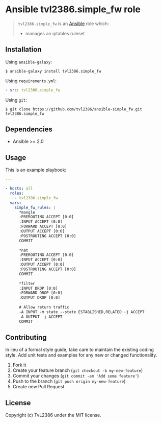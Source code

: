 # Ansible tvl2386.simple_fw role

> `tvl2386.simple_fw` is an [Ansible](http://www.ansible.com) role which:
>
> * manages an iptables ruleset

## Installation

Using `ansible-galaxy`:

```shell
$ ansible-galaxy install tvl2386.simple_fw
```

Using `requirements.yml`:

```yaml
- src: tvl2386.simple_fw
```

Using `git`:

```shell
$ git clone https://github.com/tvl2386/ansible-simple_fw.git tvl2386.simple_fw
```

## Dependencies

* Ansible >= 2.0

## Usage

This is an example playbook:

```yaml
---

- hosts: all
  roles:
    - tvl2386.simple_fw
  vars:
    simple_fw_rules: |
      *mangle
      :PREROUTING ACCEPT [0:0]
      :INPUT ACCEPT [0:0]
      :FORWARD ACCEPT [0:0]
      :OUTPUT ACCEPT [0:0]
      :POSTROUTING ACCEPT [0:0]
      COMMIT
    
      *nat
      :PREROUTING ACCEPT [0:0]
      :INPUT ACCEPT [0:0]
      :OUTPUT ACCEPT [0:0]
      :POSTROUTING ACCEPT [0:0]
      COMMIT
    
      *filter
      :INPUT DROP [0:0]
      :FORWARD DROP [0:0]
      :OUTPUT DROP [0:0]
      
      # Allow return traffic
      -A INPUT -m state --state ESTABLISHED,RELATED -j ACCEPT
      -A OUTPUT -j ACCEPT
      COMMIT

```


## Contributing
In lieu of a formal style guide, take care to maintain the existing coding style. Add unit tests and examples for any new or changed functionality.

1. Fork it
2. Create your feature branch (`git checkout -b my-new-feature`)
3. Commit your changes (`git commit -am 'Add some feature'`)
4. Push to the branch (`git push origin my-new-feature`)
5. Create new Pull Request

## License
Copyright (c) TvL2386 under the MIT license.